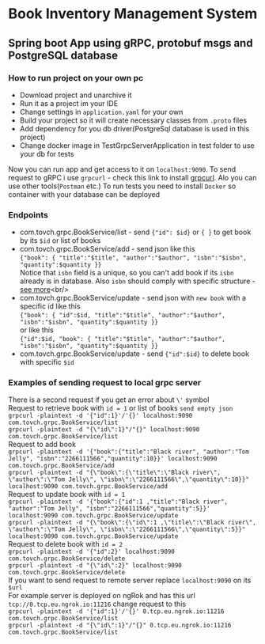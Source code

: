 # Book Inventory Management System

## Spring boot App using gRPC, protobuf msgs and PostgreSQL database

### How to run project on your own pc
- Download project and unarchive it
- Run it as a project im your IDE
- Change settings in `application.yaml` for your own
- Build your project so it will create necessary classes from `.proto` files
- Add dependency for you db driver(PostgreSql database is used in this project)
- Change docker image in TestGrpcServerApplication in test folder to use your db for tests

Now you can run app and get access to it on `localhost:9090`. To send request to gRPC i use  `grpcurl` - check this link to install [grpcurl](https://github.com/fullstorydev/grpcurl).
Alo you can use other tools(`Postman` etc.)
To run tests you need to install `Docker` so container with your database can be deployed

### Endpoints
- com.tovch.grpc.BookService/list - send `{"id": $id}` or `{ }` to get book by its `$id` or list of books
- com.tovch.grpc.BookService/add - send json like this <br/>
`{"book": {
  "title":"$title",
  "author":"$author",
  "isbn":"$isbn",
  "quantity":$quantity
}}`<br/>
Notice that `isbn` field is a unique, so you can't add book if its `isbn` already is in database. Also `isbn` should comply with specific structure - [see more](https://kdp.amazon.com/en_US/help/topic/G201834170#:~:text=An%20ISBN%2C%20or%20International%20Standard,to%20efficiently%20search%20for%20books.)<br/>
- com.tovch.grpc.BookService/update - send json with `new book` with a specific id like this <br/>
`{"book": {
  "id":$id,
  "title":"$title",
  "author":"$author",
  "isbn":"$isbn",
  "quantity":$quantity
}}`<br/>
or like this <br/>
`{"id":$id,
  "book": {
    "title":"$title",
    "author":"$author",
    "isbn":"$isbn",
    "quantity":$quantity
}}`<br/>
- com.tovch.grpc.BookService/update - send `{"id":$id}` to delete book with specific `$id`

### Examples of sending request to local grpc server
There is a second request if you get an error about `\'` symbol<br/>
Request to retrieve book with `id = 1` or list of books `send empty json`<br/>
`grpcurl -plaintext -d '{"id":1}'/'{}' localhost:9090 com.tovch.grpc.BookService/list`<br/>
`grpcurl -plaintext -d "{\"id\":1}"/"{}" localhost:9090 com.tovch.grpc.BookService/list`<br/>
Request to add book<br/>
`grpcurl -plaintext -d '{"book":{"title":"Black river", "author":"Tom Jelly", "isbn":"2266111566","quantity":10}}' localhost:9090 com.tovch.grpc.BookService/add`<br/>
`grpcurl -plaintext -d "{\"book\":{\"title\":\"Black river\", \"author\":\"Tom Jelly\", \"isbn\":\"2266111566\",\"quantity\":10}}" localhost:9090 com.tovch.grpc.BookService/add`<br/>
Request to update book with `id = 1`<br/>
`grpcurl -plaintext -d '{"book":{"id":1 ,"title":"Black river", "author":"Tom Jelly", "isbn":"2266111566","quantity":5}}' localhost:9090 com.tovch.grpc.BookService/update`<br/>
`grpcurl -plaintext -d "{\"book\":{\"id\":1 ,\"title\":\"Black river\", \"author\":\"Tom Jelly\", \"isbn\":\"2266111566\",\"quantity\":5}}" localhost:9090 com.tovch.grpc.BookService/update`<br/>
Request to delete book with `id = 2`<br/>
`grpcurl -plaintext -d '{"id":2}' localhost:9090 com.tovch.grpc.BookService/delete`<br/>
`grpcurl -plaintext -d "{\"id\":2}" localhost:9090 com.tovch.grpc.BookService/delete`<br/>
If you want to send request to remote server replace `localhost:9090` on its `$url`<br/>
For example server is deployed on ngRok and has this url `tcp://0.tcp.eu.ngrok.io:11216` change request to this<br/>
`grpcurl -plaintext -d '{"id":1}'/'{}' 0.tcp.eu.ngrok.io:11216 com.tovch.grpc.BookService/list`<br/>
`grpcurl -plaintext -d "{\"id\":1}"/"{}" 0.tcp.eu.ngrok.io:11216 com.tovch.grpc.BookService/list`<br/>

